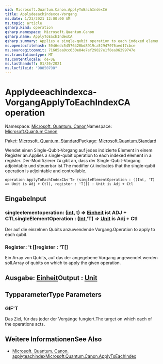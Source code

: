 ```yaml
---
uid: Microsoft.Quantum.Canon.ApplyToEachIndexCA
title: Applydeeachindexca-Vorgang
ms.date: 1/23/2021 12:00:00 AM
ms.topic: article
qsharp.kind: operation
qsharp.namespace: Microsoft.Quantum.Canon
qsharp.name: ApplyToEachIndexCA
qsharp.summary: Applies a single-qubit operation to each indexed element in a register. The modifier `CA` indicates that the single-qubit operation is adjointable and controllable.
ms.openlocfilehash: 5046edc54576420bd8919ca52947076aed17cbce
ms.sourcegitcommit: 71605ea9cc630e84e7ef29027e1f0ea06299747e
ms.translationtype: MT
ms.contentlocale: de-DE
ms.lasthandoff: 01/26/2021
ms.locfileid: "98850798"
---
```

# <a name="applytoeachindexca-operation"></a><span data-ttu-id="59b04-102">Applydeeachindexca-Vorgang</span><span class="sxs-lookup"><span data-stu-id="59b04-102">ApplyToEachIndexCA operation</span></span>

<span data-ttu-id="59b04-103">Namespace: [Microsoft. Quantum. Canon](xref:Microsoft.Quantum.Canon)</span><span class="sxs-lookup"><span data-stu-id="59b04-103">Namespace: [Microsoft.Quantum.Canon](xref:Microsoft.Quantum.Canon)</span></span>

<span data-ttu-id="59b04-104">Paket: [Microsoft. Quantum. Standard](https://nuget.org/packages/Microsoft.Quantum.Standard)</span><span class="sxs-lookup"><span data-stu-id="59b04-104">Package: [Microsoft.Quantum.Standard](https://nuget.org/packages/Microsoft.Quantum.Standard)</span></span>


<span data-ttu-id="59b04-105">Wendet einen Single-Qubit-Vorgang auf jedes indizierte Element in einem Register an.</span><span class="sxs-lookup"><span data-stu-id="59b04-105">Applies a single-qubit operation to each indexed element in a register.</span></span>
<span data-ttu-id="59b04-106">Der-Modifizierer `CA` gibt an, dass der Single-Qubit-Vorgang adjointable und steuerbar ist.</span><span class="sxs-lookup"><span data-stu-id="59b04-106">The modifier `CA` indicates that the single-qubit operation is adjointable and controllable.</span></span>

```qsharp
operation ApplyToEachIndexCA<'T> (singleElementOperation : ((Int, 'T) => Unit is Adj + Ctl), register : 'T[]) : Unit is Adj + Ctl
```


## <a name="input"></a><span data-ttu-id="59b04-107">Eingabe</span><span class="sxs-lookup"><span data-stu-id="59b04-107">Input</span></span>

### <a name="singleelementoperation--intt--unit--is-adj--ctl"></a><span data-ttu-id="59b04-108">singleelementoperation: ([int](xref:microsoft.quantum.lang-ref.int), t) => [Einheit](xref:microsoft.quantum.lang-ref.unit)  ist ADJ + CTL</span><span class="sxs-lookup"><span data-stu-id="59b04-108">singleElementOperation : ([Int](xref:microsoft.quantum.lang-ref.int),'T) => [Unit](xref:microsoft.quantum.lang-ref.unit)  is Adj + Ctl</span></span>

<span data-ttu-id="59b04-109">Der auf die einzelnen Qubits anzuwendende Vorgang.</span><span class="sxs-lookup"><span data-stu-id="59b04-109">Operation to apply to each qubit.</span></span>


### <a name="register--t"></a><span data-ttu-id="59b04-110">Register: 't []</span><span class="sxs-lookup"><span data-stu-id="59b04-110">register : 'T[]</span></span>

<span data-ttu-id="59b04-111">Ein Array von Qubits, auf das der angegebene Vorgang angewendet werden soll.</span><span class="sxs-lookup"><span data-stu-id="59b04-111">Array of qubits on which to apply the given operation.</span></span>



## <a name="output--unit"></a><span data-ttu-id="59b04-112">Ausgabe: [Einheit](xref:microsoft.quantum.lang-ref.unit)</span><span class="sxs-lookup"><span data-stu-id="59b04-112">Output : [Unit](xref:microsoft.quantum.lang-ref.unit)</span></span>



## <a name="type-parameters"></a><span data-ttu-id="59b04-113">Typparameter</span><span class="sxs-lookup"><span data-stu-id="59b04-113">Type Parameters</span></span>

### <a name="t"></a><span data-ttu-id="59b04-114">GIF</span><span class="sxs-lookup"><span data-stu-id="59b04-114">'T</span></span>

<span data-ttu-id="59b04-115">Das Ziel, für das jeder der Vorgänge fungiert.</span><span class="sxs-lookup"><span data-stu-id="59b04-115">The target on which each of the operations acts.</span></span>

## <a name="see-also"></a><span data-ttu-id="59b04-116">Weitere Informationen</span><span class="sxs-lookup"><span data-stu-id="59b04-116">See Also</span></span>

- [<span data-ttu-id="59b04-117">Microsoft. Quantum. Canon. applyteachindex</span><span class="sxs-lookup"><span data-stu-id="59b04-117">Microsoft.Quantum.Canon.ApplyToEachIndex</span></span>](xref:Microsoft.Quantum.Canon.ApplyToEachIndex)